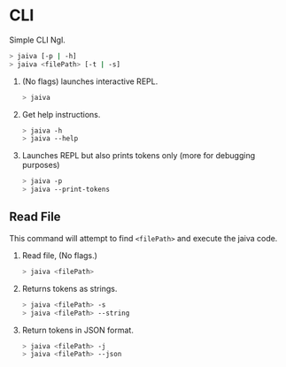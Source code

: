 # CLI

Simple CLI Ngl.

```sh
> jaiva [-p | -h]
> jaiva <filePath> [-t | -s]
```

1. (No flags) launches interactive REPL.

    ```sh
    > jaiva
    ```

2. Get help instructions.

    ```sh
    > jaiva -h
    > jaiva --help
    ```

3. Launches REPL but also prints tokens only (more for debugging purposes)
    ```sh
    > jaiva -p
    > jaiva --print-tokens
    ```

## Read File

This command will attempt to find `<filePath>` and execute the jaiva code.

1. Read file, (No flags.)
    ```sh
    > jaiva <filePath>
    ```
2. Returns tokens as strings.
    ```sh
    > jaiva <filePath> -s
    > jaiva <filePath> --string
    ```
3. Return tokens in JSON format.
    ```sh
    > jaiva <filePath> -j
    > jaiva <filePath> --json
    ```
